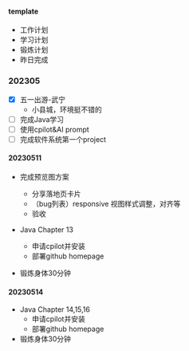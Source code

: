 #### template
- 工作计划
- 学习计划
- 锻炼计划
- 昨日完成

### 202305
- [x] 五一出游-武宁
    - 小县城，环境挺不错的
- [ ] 完成Java学习
- [ ] 使用cpilot&AI prompt
- [ ] 完成软件系统第一个project

#### 20230511  
- 完成预览图方案
    - 分享落地页卡片
    - （bug列表）responsive 视图样式调整，对齐等
    - 验收

- Java Chapter 13
    - 申请cpilot并安装
    - 部署github homepage
- 锻炼身体30分钟


#### 20230514
- Java Chapter 14,15,16
    - 申请cpilot并安装
    - 部署github homepage
- 锻炼身体30分钟